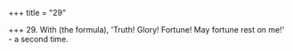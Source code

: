 +++
title = "29"

+++
29. With (the formula), 'Truth! Glory! Fortune! May fortune rest on me!' - a second time.
